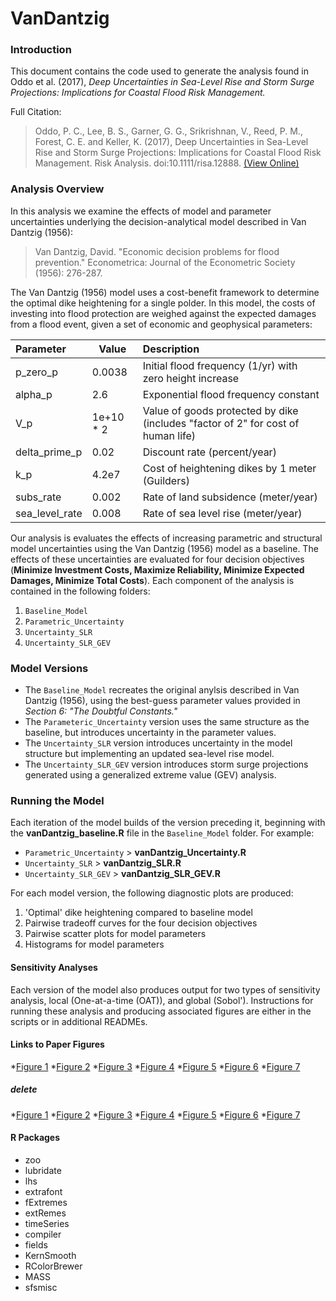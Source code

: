 # VanDantzig #


### Introduction ###
This document contains the code used to generate the analysis found in Oddo et al. (2017), *Deep Uncertainties in Sea-Level Rise and Storm Surge Projections: Implications for Coastal Flood Risk Management.*

Full Citation:
> Oddo, P. C., Lee, B. S., Garner, G. G., Srikrishnan, V., Reed, P. M., Forest, C. E. and Keller, K. (2017), Deep Uncertainties in Sea-Level Rise and Storm Surge Projections: Implications for Coastal Flood Risk Management. Risk Analysis. doi:10.1111/risa.12888. [(View Online)](http://onlinelibrary.wiley.com/doi/10.1111/risa.12888/full)

### Analysis Overview ###
In this analysis we examine the effects of model and parameter uncertainties underlying the decision-analytical model described in Van Dantzig (1956):

> Van Dantzig, David. "Economic decision problems for flood prevention." Econometrica: Journal of the Econometric Society (1956): 276-287.

The Van Dantzig (1956) model uses a cost-benefit framework to determine the optimal dike heightening for a single polder. In this model, the costs of investing into flood protection are weighed against the expected damages from a flood event, given a set of economic and geophysical parameters:

| Parameter      | Value     | Description                                                                      |
|:---------------|-----------|:---------------------------------------------------------------------------------|
| p_zero_p       |   0.0038  | Initial flood frequency (1/yr) with zero height increase                         |
| alpha_p        |    2.6    | Exponential flood frequency constant                                             |
| V_p            | 1e+10 * 2 | Value of goods protected by dike (includes "factor of 2" for cost of human life) |
| delta_prime_p  |    0.02   | Discount rate (percent/year)                                                     |
| k_p            |   4.2e7   | Cost of heightening dikes by 1 meter (Guilders)                                  |
| subs_rate      |   0.002   | Rate of land subsidence (meter/year)                                             |
| sea_level_rate |   0.008   | Rate of sea level rise (meter/year)                                              |


Our analysis is evaluates the effects of increasing parametric and structural model uncertainties using the Van Dantzig (1956) model as a baseline. The effects of these uncertainties are evaluated for four decision objectives (**Minimize Investment Costs, Maximize Reliability, Minimize Expected Damages, Minimize Total Costs**). Each component of the analysis is contained in the following folders:

1. `Baseline_Model`
2. `Parametric_Uncertainty`
3. `Uncertainty_SLR`
4. `Uncertainty_SLR_GEV`

### Model Versions ###

* The `Baseline_Model` recreates the original anylsis described in Van Dantzig (1956), using the best-guess parameter values provided in *Section 6: "The Doubtful Constants."*
* The `Parameteric_Uncertainty` version uses the same structure as the baseline, but introduces uncertainty in the parameter values.
* The `Uncertainty_SLR` version introduces uncertainty in the model structure but implementing an updated sea-level rise model.
* The `Uncertainty_SLR_GEV` version introduces storm surge projections generated using a generalized extreme value (GEV) analysis.

### Running the Model ###
Each iteration of the model builds of the version preceding it, beginning with the **vanDantzig_baseline.R** file in the `Baseline_Model` folder. For example:
* `Parametric_Uncertainty` > **vanDantzig_Uncertainty.R**
* `Uncertainty_SLR` > **vanDantzig_SLR.R**
* `Uncertainty_SLR_GEV` > **vanDantzig_SLR_GEV.R**

For each model version, the following diagnostic plots are produced:
1. 'Optimal' dike heightening compared to baseline model
2. Pairwise tradeoff curves for the four decision objectives
3. Pairwise scatter plots for model parameters
4. Histograms for model parameters

#### Sensitivity Analyses ####
Each version of the model also produces output for two types of sensitivity analysis, local (One-at-a-time (OAT)), and global (Sobol'). Instructions for running these analysis and producing associated figures are either in the scripts or in additional READMEs.

#### Links to Paper Figures
*[Figure 1](https://github.com/scrim-network/VanDantzig/tree/master/Model_Versions/Uncertainty_SLR_GEV/SLR_Module/Figures/fig1.png)
*[Figure 2](https://github.com/scrim-network/VanDantzig/tree/master/vanDantzig/Model_Versions/Uncertainty_SLR_GEV/Storm_Surge_Module/Figuresfig2.png)
*[Figure 3](https://github.com/scrim-network/VanDantzig/tree/master/Model_Versions/Uncertainty_SLR_GEV/Figures/Comparison/fig3.png)
*[Figure 4](https://github.com/scrim-network/VanDantzig/tree/master/Model_Versions/Uncertainty_SLR_GEV/Figures/Objective_Tradeoffs/Fig4.png)
*[Figure 5](https://github.com/scrim-network/VanDantzig/tree/master/Model_Versions/Uncertainty_SLR_GEV/Figures/Threshold_Plot/Fig5.png)
*[Figure 6](https://github.com/scrim-network/VanDantzig/tree/master/Model_Versions/Uncertainty_SLR_GEV/Sensitivity_Analysis/OAT/Figures/Fig6.pdf)
*[Figure 7](https://github.com/scrim-network/VanDantzig/tree/master/Model_Versions/Uncertainty_SLR_GEV/Sensitivity_Analysis/Sobol/SALib/Output/Figures/fig7.pdf)
##### delete
*[Figure 1](https://github.com/pcoddo/vanDantzig/tree/master/Model_Versions/Uncertainty_SLR_GEV/SLR_Module/Figures/fig1.png)
*[Figure 2](https://github.com/pcoddo/vanDantzig/tree/master/Model_Versions/Uncertainty_SLR_GEV/Storm_Surge_Module/Figures/fig2.png)
*[Figure 3](https://github.com/pcoddo/vanDantzig/tree/master/Model_Versions/Uncertainty_SLR_GEV/Figures/Comparison/fig3.png)
*[Figure 4](https://github.com/pcoddo/vanDantzig/tree/master/Model_Versions/Uncertainty_SLR_GEV/Figures/Objective_Tradeoffs/Fig4.png)
*[Figure 5](https://github.com/pcoddo/vanDantzig/tree/master/Model_Versions/Uncertainty_SLR_GEV/Figures/Threshold_Plot/Fig5.png)
*[Figure 6](https://github.com/pcoddo/vanDantzig/tree/master/Model_Versions/Uncertainty_SLR_GEV/Sensitivity_Analysis/OAT/Figures/Fig6.pdf)
*[Figure 7](https://github.com/pcoddo/vanDantzig/tree/master/Model_Versions/Uncertainty_SLR_GEV/Sensitivity_Analysis/Sobol/SALib/Output/Figures/fig7.pdf)

#### R Packages ####
* zoo
* lubridate
* lhs
* extrafont
* fExtremes
* extRemes
* timeSeries
* compiler
* fields
* KernSmooth
* RColorBrewer
* MASS
* sfsmisc
